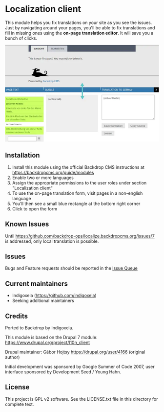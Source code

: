 # Localization client

This module helps you fix translations on your site as you see the issues.
Just by navigating around your pages, you'll be able to fix translations
and fill in missing ones using the **on-page translation editor**.
It will save you a bunch of clicks.

![Screenshot](https://raw.githubusercontent.com/backdrop-contrib/l10n_client/1.x-1.x/screenshots/l10n-client.webp)

## Installation

1. Install this module using the official Backdrop CMS instructions at https://backdropcms.org/guide/modules
2. Enable two or more languages
3. Assign the appropriate permissions to the user roles under section "Localization client"
4. To use the on-page translation form, visit pages in a non-english language
5. You'll then see a small blue rectangle at the bottom right corner
6. Click to open the form

## Known Issues

Until https://github.com/backdrop-ops/localize.backdropcms.org/issues/7 is
addressed, only local translation is possible.

## Issues

Bugs and Feature requests should be reported in the
[Issue Queue](https://github.com/backdrop-contrib/l10n_client/issues)

## Current maintainers

- Indigoxela (https://github.com/indigoxela)
- Seeking additional maintainers

## Credits

Ported to Backdrop by Indigoxela.

This module is based on the Drupal 7 module: https://www.drupal.org/project/l10n_client

Drupal maintainer: Gábor Hojtsy https://drupal.org/user/4166 (original author)

Initial development was sponsored by Google Summer of Code 2007,
user interface sponsored by Development Seed / Young Hahn.

## License

This project is GPL v2 software. See the LICENSE.txt file in this directory for complete text.
